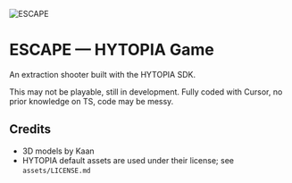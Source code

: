 ![ESCAPE](https://sqware.pro/assets/escape_banner.png)
# ESCAPE — HYTOPIA Game

An extraction shooter built with the HYTOPIA SDK.

This may not be playable, still in development.
Fully coded with Cursor, no prior knowledge on TS, code may be messy.


## Credits

- 3D models by Kaan
- HYTOPIA default assets are used under their license; see `assets/LICENSE.md`



